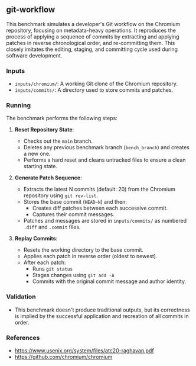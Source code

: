 ## git-workflow

This benchmark simulates a developer's Git workflow on the Chromium repository, focusing on metadata-heavy operations. It reproduces the process of applying a sequence of commits by extracting and applying patches in reverse chronological order, and re-committing them. This closely imitates the editing, staging, and committing cycle used during software development.

### Inputs

- `inputs/chromium/`: A working Git clone of the Chromium repository.
- `inputs/commits/`: A directory used to store commits and patches.

### Running

The benchmark performs the following steps:

1. **Reset Repository State**:
   - Checks out the `main` branch.
   - Deletes any previous benchmark branch (`bench_branch`) and creates a new one.
   - Performs a hard reset and cleans untracked files to ensure a clean starting state.

2. **Generate Patch Sequence**:
   - Extracts the latest N commits (default: 20) from the Chromium repository using `git rev-list`.
   - Stores the base commit (`HEAD~N`) and then:
     - Creates diff patches between each successive commit.
     - Captures their commit messages.
   - Patches and messages are stored in `inputs/commits/` as numbered `.diff` and `.commit` files.

3. **Replay Commits**:
   - Resets the working directory to the base commit.
   - Applies each patch in reverse order (oldest to newest).
   - After each patch:
     - Runs `git status`
     - Stages changes using `git add -A`
     - Commits with the original commit message and author identity.


### Validation

- This benchmark doesn't produce traditional outputs, but its correctness is implied by the successful application and recreation of all commits in order.

### References

- https://www.usenix.org/system/files/atc20-raghavan.pdf
- https://github.com/chromium/chromium